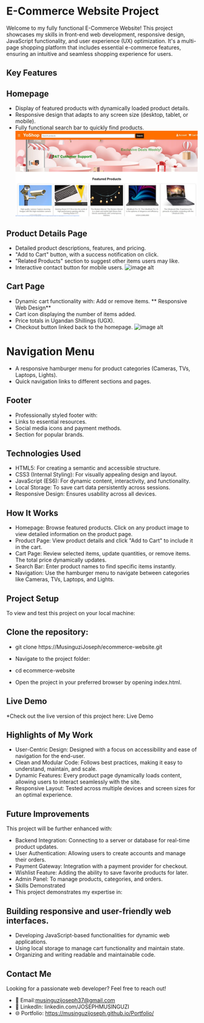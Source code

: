 # E-Commerce Website Project
Welcome to my fully functional E-Commerce Website! This project showcases my skills in front-end web development, responsive design, JavaScript functionality, and user experience (UX) optimization. It's a multi-page shopping platform that includes essential e-commerce features, ensuring an intuitive and seamless shopping experience for users.




## Key Features
## Homepage
* Display of featured products with dynamically loaded product details.
* Responsive design that adapts to any screen size (desktop, tablet, or mobile).
* Fully functional search bar to quickly find products.
  ![image alt](https://github.com/MusinguziJoseph/E-COMMERCE-PROJECT/blob/4a570e7069ed68be1dcb78292d4343ec25f2868c/Homepage.jpg)
## Product Details Page
* Detailed product descriptions, features, and pricing.
* "Add to Cart" button, with a success notification on click.
* "Related Products" section to suggest other items users may like.
* Interactive contact button for mobile users.
  ![image alt]()
## Cart Page
* Dynamic cart functionality with:
Add or remove items.
** Responsive Web Design**
 * Cart icon displaying the number of items added.
 * Price totals in Ugandan Shillings (UGX).
 * Checkout button linked back to the homepage.
   ![image alt]()
# Navigation Menu
 * A responsive hamburger menu for product categories (Cameras, TVs, Laptops, Lights).
 * Quick navigation links to different sections and pages.
## Footer
 * Professionally styled footer with:
 * Links to essential resources.
 * Social media icons and payment methods.
 * Section for popular brands.
## Technologies Used
 * HTML5: For creating a semantic and accessible structure.
 * CSS3 (Internal Styling): For visually appealing design and layout.
 * JavaScript (ES6): For dynamic content, interactivity, and functionality.
 * Local Storage: To save cart data persistently across sessions.
 * Responsive Design: Ensures usability across all devices.

## How It Works
 * Homepage: Browse featured products. Click on any product image to view detailed information on the product page.
 * Product Page: View product details and click "Add to Cart" to include it in the cart.
 * Cart Page: Review selected items, update quantities, or remove items. The total price dynamically updates.
 * Search Bar: Enter product names to find specific items instantly.
 * Navigation: Use the hamburger menu to navigate between categories like Cameras, TVs, Laptops, and Lights.
## Project Setup
To view and test this project on your local machine:

## Clone the repository:

* git clone https://MusinguziJoseph/ecommerce-website.git
* Navigate to the project folder:

* cd ecommerce-website
* Open the project in your preferred browser by opening index.html.
## Live Demo
*Check out the live version of this project here: Live Demo


## Highlights of My Work
 * User-Centric Design: Designed with a focus on accessibility and ease of navigation for the end-user.
 * Clean and Modular Code: Follows best practices, making it easy to understand, maintain, and scale.
 * Dynamic Features: Every product page dynamically loads content, allowing users to interact seamlessly with the site.
 * Responsive Layout: Tested across multiple devices and screen sizes for an optimal experience.
## Future Improvements
This project will be further enhanced with:

* Backend Integration: Connecting to a server or database for real-time product updates.
* User Authentication: Allowing users to create accounts and manage their orders.
* Payment Gateway: Integration with a payment provider for checkout.
* Wishlist Feature: Adding the ability to save favorite products for later.
* Admin Panel: To manage products, categories, and orders.
* Skills Demonstrated
* This project demonstrates my expertise in:

## Building responsive and user-friendly web interfaces.
 * Developing JavaScript-based functionalities for dynamic web applications.
 * Using local storage to manage cart functionality and maintain state.
 * Organizing and writing readable and maintainable code.
## Contact Me
Looking for a passionate web developer? Feel free to reach out!
 * 📧 Email:musinguzijoseph37@gmail.com 
 * 💼 LinkedIn: linkedin.com/JOSEPHMUSINGUZI
 * 🌐 Portfolio: https://musinguzijoseph.github.io/Portfolio/
